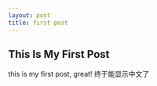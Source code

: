 ```yaml
---
layout: post
title: first post
---
```

## This Is My First Post
this is my first post, great!
终于能显示中文了
